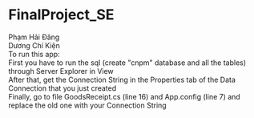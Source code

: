 # FinalProject_SE
Phạm Hải Đăng <br />
Dương Chí Kiện <br />
To run this app: <br />
First you have to run the sql (create "cnpm" database and all the tables) through Server Explorer in View <br />
After that, get the Connection String in the Properties tab of the Data Connection that you just created <br />
Finally, go to file GoodsReceipt.cs (line 16) and App.config (line 7) and replace the old one with your Connection String
